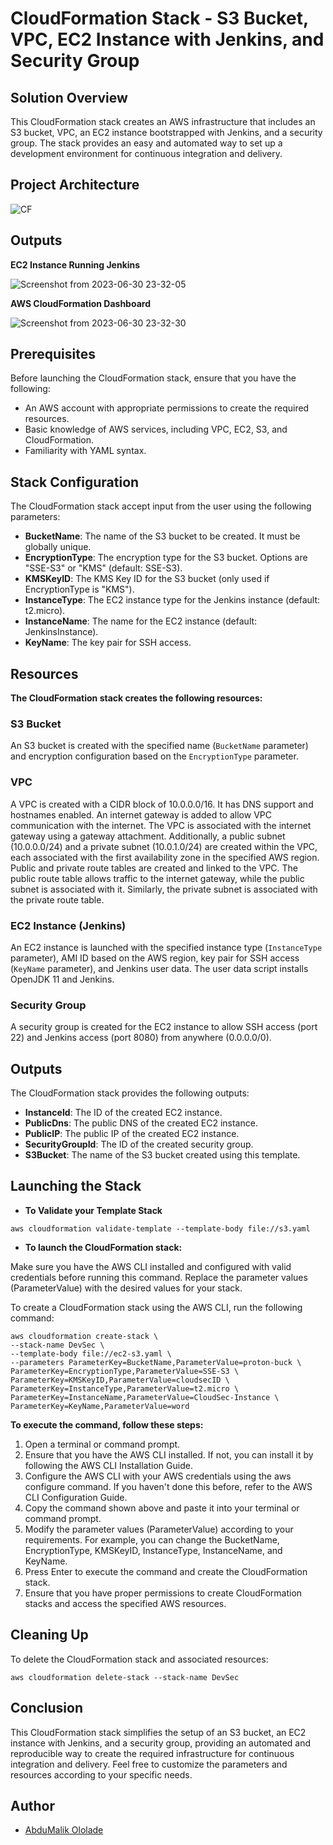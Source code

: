 # CloudFormation Stack - S3 Bucket, VPC, EC2 Instance with Jenkins, and Security Group

## Solution Overview

This CloudFormation stack creates an AWS infrastructure that includes an S3 bucket, VPC, an EC2 instance bootstrapped with Jenkins, and a security group. The stack provides an easy and automated way to set up a development environment for continuous integration and delivery.

## Project Architecture

![CF](https://github.com/abdulmalik-devs/cloudformation-stack-vpc-ec2-s3/assets/62616273/c8bdd07f-d3e6-4ca1-a9f3-ae21522e4674)

## Outputs

**EC2 Instance Running Jenkins**

![Screenshot from 2023-06-30 23-32-05](https://github.com/abdulmalik-devs/cloudformation-stack-vpc-ec2-s3/assets/62616273/18c281ca-b8f2-43fe-9f7a-00da4ababb7e)

**AWS CloudFormation Dashboard**

![Screenshot from 2023-06-30 23-32-30](https://github.com/abdulmalik-devs/cloudformation-stack-vpc-ec2-s3/assets/62616273/b5e0382c-3bf6-42d4-bf32-756675b4a12e)


## Prerequisites

Before launching the CloudFormation stack, ensure that you have the following:

- An AWS account with appropriate permissions to create the required resources.
- Basic knowledge of AWS services, including VPC, EC2, S3, and CloudFormation.
- Familiarity with YAML syntax.

## Stack Configuration

The CloudFormation stack accept input from the user using the following parameters:

- **BucketName**: The name of the S3 bucket to be created. It must be globally unique.
- **EncryptionType**: The encryption type for the S3 bucket. Options are "SSE-S3" or "KMS" (default: SSE-S3).
- **KMSKeyID**: The KMS Key ID for the S3 bucket (only used if EncryptionType is "KMS").
- **InstanceType**: The EC2 instance type for the Jenkins instance (default: t2.micro).
- **InstanceName**: The name for the EC2 instance (default: JenkinsInstance).
- **KeyName**: The key pair for SSH access.

## Resources

**The CloudFormation stack creates the following resources:**

### S3 Bucket

An S3 bucket is created with the specified name (`BucketName` parameter) and encryption configuration based on the `EncryptionType` parameter.

### VPC

A VPC is created with a CIDR block of 10.0.0.0/16. It has DNS support and hostnames enabled. An internet gateway is added to allow VPC communication with the internet. The VPC is associated with the internet gateway using a gateway attachment. Additionally, a public subnet (10.0.0.0/24) and a private subnet (10.0.1.0/24) are created within the VPC, each associated with the first availability zone in the specified AWS region. Public and private route tables are created and linked to the VPC. The public route table allows traffic to the internet gateway, while the public subnet is associated with it. Similarly, the private subnet is associated with the private route table.

### EC2 Instance (Jenkins)

An EC2 instance is launched with the specified instance type (`InstanceType` parameter), AMI ID based on the AWS region, key pair for SSH access (`KeyName` parameter), and Jenkins user data. The user data script installs OpenJDK 11 and Jenkins.

### Security Group

A security group is created for the EC2 instance to allow SSH access (port 22) and Jenkins access (port 8080) from anywhere (0.0.0.0/0).

## Outputs

The CloudFormation stack provides the following outputs:

- **InstanceId**: The ID of the created EC2 instance.
- **PublicDns**: The public DNS of the created EC2 instance.
- **PublicIP**: The public IP of the created EC2 instance.
- **SecurityGroupId**: The ID of the created security group.
- **S3Bucket**: The name of the S3 bucket created using this template.

## Launching the Stack

- **To Validate your Template Stack**

```shell
aws cloudformation validate-template --template-body file://s3.yaml
```

- **To launch the CloudFormation stack:**

Make sure you have the AWS CLI installed and configured with valid credentials before running this command. Replace the parameter values (ParameterValue) with the desired values for your stack.

To create a CloudFormation stack using the AWS CLI, run the following command:

```shell
aws cloudformation create-stack \
--stack-name DevSec \
--template-body file://ec2-s3.yaml \
--parameters ParameterKey=BucketName,ParameterValue=proton-buck \
ParameterKey=EncryptionType,ParameterValue=SSE-S3 \
ParameterKey=KMSKeyID,ParameterValue=cloudsecID \
ParameterKey=InstanceType,ParameterValue=t2.micro \
ParameterKey=InstanceName,ParameterValue=CloudSec-Instance \
ParameterKey=KeyName,ParameterValue=word
``` 

**To execute the command, follow these steps:**

1. Open a terminal or command prompt.
2. Ensure that you have the AWS CLI installed. If not, you can install it by following the AWS CLI Installation Guide.
3. Configure the AWS CLI with your AWS credentials using the aws configure command. If you haven't done this before, refer to the AWS CLI    Configuration Guide.
4. Copy the command shown above and paste it into your terminal or command prompt.
5. Modify the parameter values (ParameterValue) according to your requirements. For example, you can change the BucketName, EncryptionType, KMSKeyID, InstanceType, InstanceName, and KeyName.
6. Press Enter to execute the command and create the CloudFormation stack.
7. Ensure that you have proper permissions to create CloudFormation stacks and access the specified AWS resources.

## Cleaning Up

To delete the CloudFormation stack and associated resources:

```shell
aws cloudformation delete-stack --stack-name DevSec
```

## Conclusion

This CloudFormation stack simplifies the setup of an S3 bucket, an EC2 instance with Jenkins, and a security group, providing an automated and reproducible way to create the required infrastructure for continuous integration and delivery. Feel free to customize the parameters and resources according to your specific needs.

## Author

* [AbduMalik Ololade](https://github.com/abdulmalik-devs)